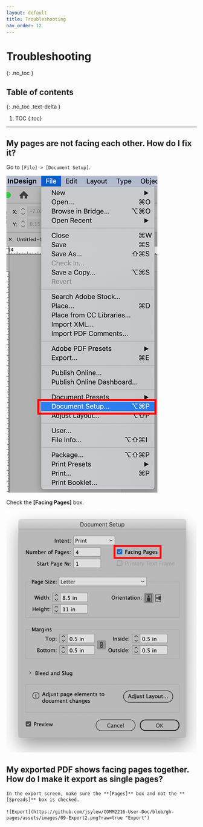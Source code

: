 ```yaml
---
layout: default
title: Troubleshooting
nav_order: 12
---
```


# Troubleshooting
{: .no_toc }

## Table of contents
{: .no_toc .text-delta }

1. TOC
{:toc}

---

## My pages are not facing each other. How do I fix it?

   Go to `[File] > [Document Setup]`.

   ![Document Setup](https://github.com/jsylew/COMM2216-User-Doc/blob/gh-pages/assets/images/Troubleshoot01.png?raw=true "Document Setup")

   Check the **[Facing Pages]** box.

   ![Facing Pages](https://github.com/jsylew/COMM2216-User-Doc/blob/gh-pages/assets/images/Troubleshoot02.png?raw=true "Facing Pages")

## My exported PDF shows facing pages together. How do I make it export as single pages?

    In the export screen, make sure the **[Pages]** box and not the **[Spreads]** box is checked.
    
    ![Export](https://github.com/jsylew/COMM2216-User-Doc/blob/gh-pages/assets/images/09-Export2.png?raw=true "Export")
    
